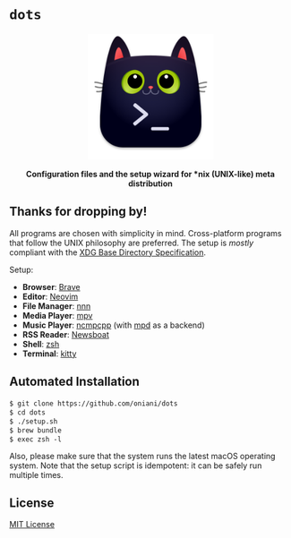 # `dots`

<p align="center"><img src="kitty.png" alt="Logo" width="225" /></p>
<p align="center"><b>Configuration files and the setup wizard for *nix (UNIX-like) meta distribution</b></p>

## Thanks for dropping by!

All programs are chosen with simplicity in mind. Cross-platform programs that
follow the UNIX philosophy are preferred. The setup is _mostly_ compliant with
the [XDG Base Directory Specification](https://specifications.freedesktop.org/basedir-spec/basedir-spec-latest.html).

Setup:

- **Browser**: [Brave](https://github.com/brave/brave-browser)
- **Editor**: [Neovim](https://github.com/neovim/neovim/)
- **File Manager**: [nnn](https://github.com/jarun/nnn)
- **Media Player**: [mpv](https://mpv.io/)
- **Music Player**: [ncmpcpp](https://rybczak.net/ncmpcpp/) (with [mpd](https://www.musicpd.org/) as a backend)
- **RSS Reader**: [Newsboat](https://newsboat.org/)
- **Shell**: [zsh](https://github.com/zsh-users/zsh)
- **Terminal**: [kitty](https://github.com/kovidgoyal/kitty/)

## Automated Installation

```console
$ git clone https://github.com/oniani/dots
$ cd dots
$ ./setup.sh
$ brew bundle
$ exec zsh -l
```

Also, please make sure that the system runs the latest macOS operating system.
Note that the setup script is idempotent: it can be safely run multiple times.

## License

[MIT License](LICENSE)
